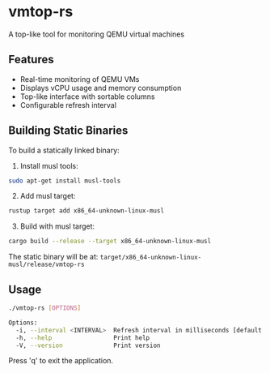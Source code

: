 # vmtop-rs

A top-like tool for monitoring QEMU virtual machines

## Features
- Real-time monitoring of QEMU VMs
- Displays vCPU usage and memory consumption
- Top-like interface with sortable columns
- Configurable refresh interval

## Building Static Binaries

To build a statically linked binary:

1. Install musl tools:
```bash
sudo apt-get install musl-tools
```

2. Add musl target:
```bash
rustup target add x86_64-unknown-linux-musl
```

3. Build with musl target:
```bash
cargo build --release --target x86_64-unknown-linux-musl
```

The static binary will be at:
`target/x86_64-unknown-linux-musl/release/vmtop-rs`

## Usage
```bash
./vmtop-rs [OPTIONS]

Options:
  -i, --interval <INTERVAL>  Refresh interval in milliseconds [default: 1000]
  -h, --help                 Print help
  -V, --version              Print version
```

Press 'q' to exit the application.
